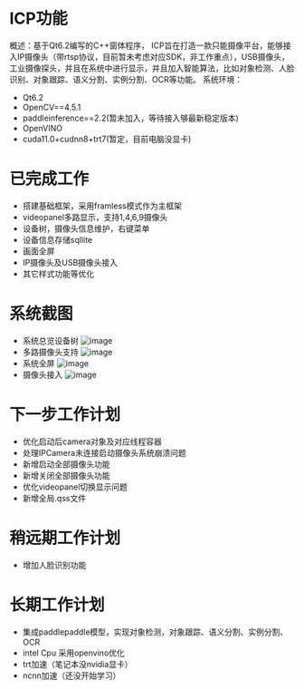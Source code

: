 # ICP功能
概述：基于Qt6.2编写的C++窗体程序， ICP旨在打造一款只能摄像平台，能够接入IP摄像头（带rtsp协议，目前暂未考虑对应SDK，非工作重点），USB摄像头，工业摄像探头，并且在系统中进行显示，并且加入智能算法，比如对象检测、人脸识别、对象跟踪、语义分割、实例分割、OCR等功能。
系统环境：
- Qt6.2
- OpenCV==4.5.1
- paddleinference==2.2(暂未加入，等待接入够最新稳定版本)
- OpenVINO
- cuda11.0+cudnn8+trt7(暂定，目前电脑没显卡)

# 已完成工作
- 搭建基础框架，采用framless模式作为主框架
- videopanel多路显示，支持1,4,6,9摄像头
- 设备树，摄像头信息维护，右键菜单
- 设备信息存储sqllite
- 画面全屏
- IP摄像头及USB摄像头接入
- 其它样式功能等优化
# 系统截图
- 系统总览设备树
![image](https://user-images.githubusercontent.com/44053467/143818289-50c15974-b38a-499e-97e6-36152cc4d57d.png)
- 多路摄像头支持
![image](https://user-images.githubusercontent.com/44053467/143818309-4b0cb26e-e3c9-44f0-94cf-6ad53c2d8d9a.png)
- 系统全屏
![image](https://user-images.githubusercontent.com/44053467/143818343-a35971da-1c6c-4d8d-8851-363306afab59.png)
- 摄像头接入
![image](https://user-images.githubusercontent.com/44053467/143818514-729d2b66-af8f-4c89-bca5-04668886ffeb.png)

# 下一步工作计划
- 优化启动后camera对象及对应线程容器
- 处理IPCamera未连接启动摄像头系统崩溃问题
- 新增启动全部摄像头功能
- 新增关闭全部摄像头功能
- 优化videopanel切换显示问题
- 新增全局.qss文件
# 稍远期工作计划
- 增加人脸识别功能

# 长期工作计划
- 集成paddlepaddle模型，实现对象检测，对象跟踪、语义分割、实例分割、OCR
- intel Cpu 采用openvino优化
- trt加速（笔记本没nvidia显卡）
- ncnn加速（还没开始学习）
